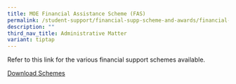 ```yaml
---
title: MOE Financial Assistance Scheme (FAS)
permalink: /student-support/financial-supp-scheme-and-awards/financial-assistance-schemes/
description: ""
third_nav_title: Administrative Matter
variant: tiptap
---
```

<p>Refer to this link for the various financial support schemes available.</p>
<p><a href="/files/Student Support/SACSS_FAS.pdf" rel="noopener noreferrer nofollow" target="_blank">Download Schemes</a>
</p>